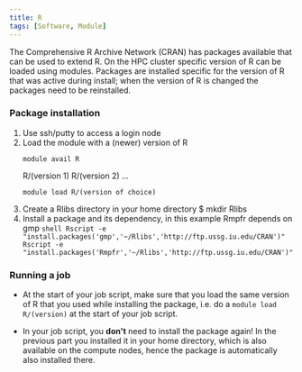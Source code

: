 ```yaml
---
title: R
tags: [Software, Module]
---
```

The Comprehensive R Archive Network (CRAN) has packages available that
can be used to extend R. On the HPC cluster specific version of R can be
loaded using modules. Packages are installed specific for the version of
R that was active during install; when the version of R is changed the
packages need to be reinstalled.

### Package installation

1.  Use ssh/putty to access a login node
2.  Load the module with a (newer) version of R
       ```shell
       module avail R
       ```
       R/(version 1)   R/(version 2)   ...
       ```shel
       module load R/(version of choice)
       ```
3.  Create a Rlibs directory in your home directory
        $  mkdir Rlibs
4.  Install a package and its dependency, in this example Rmpfr depends on gmp
        ```shell
        Rscript -e "install.packages('gmp','~/Rlibs','http://ftp.ussg.iu.edu/CRAN')"
        Rscript -e "install.packages('Rmpfr','~/Rlibs','http://ftp.ussg.iu.edu/CRAN')"
        ```

### Running a job

-   At the start of your job script, make sure that you load the same
    version of R that you used while installing the package, i.e. do a
    `module load R/(version)` at the start of your job script.

<!-- -->

-   In your job script, you **don't** need to install the package again!
    In the previous part you installed it in your home directory, which
    is also available on the compute nodes, hence the package is
    automatically also installed there.

